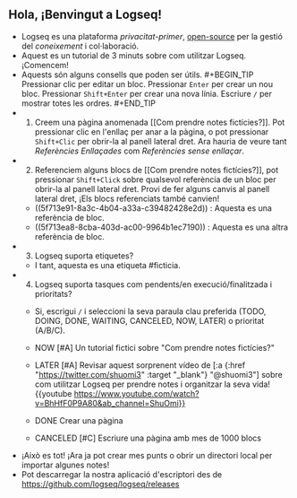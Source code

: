 ## Hola, ¡Benvingut a Logseq!
- Logseq es una plataforma _privacitat-primer_, [open-source](https://github.com/logseq/logseq) per la gestió del _coneixement_ i col·laboració.
- Aquest es un tutorial de 3 minuts sobre com utilitzar Logseq. ¡Comencem!
- Aquests són alguns consells que poden ser útils.
#+BEGIN_TIP
Pressionar clic per editar un bloc.
Pressionar `Enter` per crear un nou bloc.
Pressionar `Shift+Enter` per crear una nova línia.
Escriure `/` per mostrar totes les ordres.
#+END_TIP
- 1. Creem una pàgina anomenada [[Com prendre notes fictícies?]]. Pot pressionar clic en l'enllaç per anar a la pàgina, o pot pressionar `Shift+Clic` per obrir-la al panell lateral dret. Ara hauria de veure tant _Referències Enllaçades_ com  _Referències sense enllaçar_.
- 2. Referenciem alguns blocs de [[Com prendre notes fictícies?]], pot pressionar `Shift+Click` sobre qualsevol referència de un bloc per obrir-la al panell lateral dret. Provi de fer alguns canvis al panell lateral dret, ¡Els blocs referenciats també canvien!
    - ((5f713e91-8a3c-4b04-a33a-c39482428e2d)) : Aquesta es una referència de bloc.
    - ((5f713ea8-8cba-403d-ac00-9964b1ec7190)) : Aquesta es una altra referència de bloc.
- 3. Logseq suporta etiquetes?
    - I tant, aquesta es una etiqueta #ficticia.
- 4. Logseq suporta tasques com pendents/en execució/finalitzada i prioritats?
    - Si, escrigui `/` i seleccioni la seva paraula clau preferida (TODO, DOING, DONE, WAITING, CANCELED, NOW, LATER) o prioritat (A/B/C).
    - NOW [#A] Un tutorial fictici sobre "Com prendre notes fictícies?"
    - LATER [#A] Revisar aquest sorprenent vídeo de [:a {:href "https://twitter.com/shuomi3" :target "_blank"} "@shuomi3"] sobre com utilitzar Logseq per prendre notes i organitzar la seva vida!
    {{youtube https://www.youtube.com/watch?v=BhHfF0P9A80&ab_channel=ShuOmi}}

    - DONE Crear una pàgina
    - CANCELED [#C] Escriure una pàgina amb mes de 1000 blocs
- ¡Això es tot! ¡Ara ja pot crear mes punts o obrir un directori local per importar algunes notes!
- Pot descarregar la nostra aplicació d'escriptori des de https://github.com/logseq/logseq/releases
